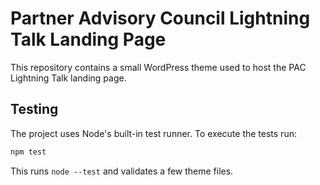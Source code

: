 # Partner Advisory Council Lightning Talk Landing Page

This repository contains a small WordPress theme used to host the PAC Lightning Talk landing page.

## Testing

The project uses Node's built-in test runner. To execute the tests run:

```bash
npm test
```

This runs `node --test` and validates a few theme files.
